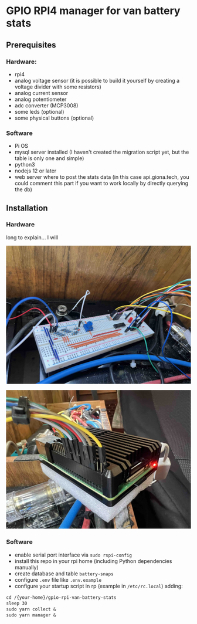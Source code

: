 # GPIO RPI4 manager for van battery stats

## Prerequisites

### Hardware:

- rpi4
- analog voltage sensor (it is possible to build it yourself by creating a voltage divider with some resistors)
- analog current sensor
- analog potentiometer
- adc converter (MCP3008)
- some leds (optional)
- some physical buttons (optional)

### Software

- Pi OS
- mysql server installed (I haven't created the migration script yet, but the table is only one and simple)
- python3
- nodejs 12 or later
- web server where to post the stats data (in this case api.giona.tech, you could comment this part if you want to work locally by directly querying the db)

## Installation

### Hardware

long to explain... I will

![breadboard connections](res/breadboard.jpg)

![rpi4 connections](res/rpi4.jpg)

### Software

- enable serial port interface via `sudo rspi-config`
- install this repo in your rpi home (including Python dependencies manually)
- create database and table `battery-snaps`
- configure `.env` file like `.env.example`
- configure your startup script in rp (example in `/etc/rc.local`) adding:

```
cd /{your-home}/gpio-rpi-van-battery-stats
sleep 30
sudo yarn collect &
sudo yarn manager &
```
